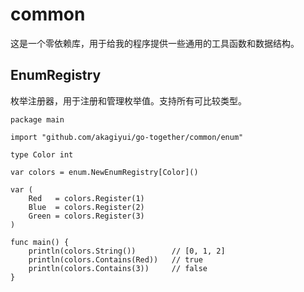 # common

这是一个零依赖库，用于给我的程序提供一些通用的工具函数和数据结构。

## EnumRegistry

枚举注册器，用于注册和管理枚举值。支持所有可比较类型。

```golang
package main

import "github.com/akagiyui/go-together/common/enum"

type Color int

var colors = enum.NewEnumRegistry[Color]()

var (
	Red   = colors.Register(1)
	Blue  = colors.Register(2)
	Green = colors.Register(3)
)

func main() {
	println(colors.String())        // [0, 1, 2]
	println(colors.Contains(Red))   // true
	println(colors.Contains(3))     // false
}
```
